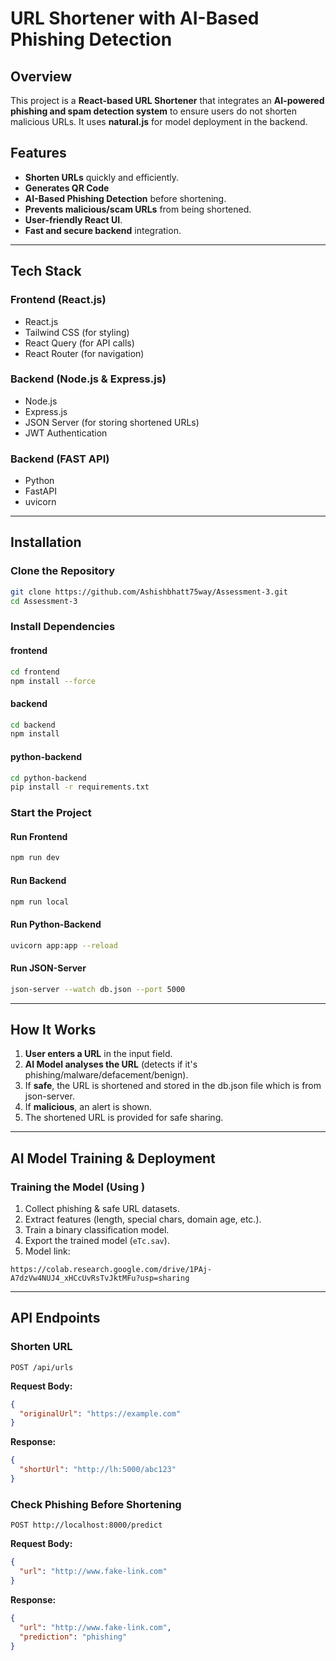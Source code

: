 # URL Shortener with AI-Based Phishing Detection

## Overview
This project is a **React-based URL Shortener** that integrates an **AI-powered phishing and spam detection system** to ensure users do not shorten malicious URLs. It uses **natural.js** for model deployment in the backend.

##  Features
- **Shorten URLs** quickly and efficiently.
- **Generates QR Code** 
- **AI-Based Phishing Detection** before shortening.
- **Prevents malicious/scam URLs** from being shortened.
- **User-friendly React UI**.
- **Fast and secure backend** integration.

---

## Tech Stack
### **Frontend (React.js)**
- React.js
- Tailwind CSS (for styling)
- React Query (for API calls)
- React Router (for navigation)

### **Backend (Node.js & Express.js)**
- Node.js
- Express.js
- JSON Server (for storing shortened URLs)
- JWT Authentication

### **Backend (FAST API)**
- Python
- FastAPI
- uvicorn
---

## Installation
### Clone the Repository
```bash
git clone https://github.com/Ashishbhatt75way/Assessment-3.git
cd Assessment-3
```

### Install Dependencies
#### **frontend**
```bash
cd frontend
npm install --force
```
#### **backend**
```bash
cd backend
npm install
```
#### **python-backend**
```bash
cd python-backend
pip install -r requirements.txt
```

### Start the Project
#### **Run Frontend**
```bash
npm run dev
```
#### **Run Backend**
```bash
npm run local
```
#### **Run Python-Backend**
```bash
uvicorn app:app --reload
```
#### **Run JSON-Server**
```bash
json-server --watch db.json --port 5000
```
---

## How It Works
1. **User enters a URL** in the input field.
2. **AI Model analyses the URL** (detects if it's phishing/malware/defacement/benign).
3. If **safe**, the URL is shortened and stored in the db.json file which is from json-server.
4. If **malicious**, an alert is shown.
5. The shortened URL is provided for safe sharing.
---

## AI Model Training & Deployment
### Training the Model (Using )
1. Collect phishing & safe URL datasets.
2. Extract features (length, special chars, domain age, etc.).
3. Train a binary classification model.
4. Export the trained model (`eTc.sav`).
5. Model link:
```
https://colab.research.google.com/drive/1PAj-A7dzVw4NUJ4_xHCcUvRsTvJktMFu?usp=sharing 
```
---

## API Endpoints
### Shorten URL
```http
POST /api/urls
```
**Request Body:**
```json
{
  "originalUrl": "https://example.com"
}
```
**Response:**
```json
{
  "shortUrl": "http://lh:5000/abc123"
}
```

### Check Phishing Before Shortening
```http
POST http://localhost:8000/predict
```
**Request Body:**
```json
{
  "url": "http://www.fake-link.com"
}
```
**Response:**
```json
{
  "url": "http://www.fake-link.com",
  "prediction": "phishing"
}
```